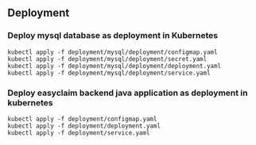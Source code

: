 

## Deployment
### Deploy mysql database as deployment in Kubernetes
```
kubectl apply -f deployment/mysql/deployment/configmap.yaml
kubectl apply -f deployment/mysql/deployment/secret.yaml
kubectl apply -f deployment/mysql/deployment/deployment.yaml
kubectl apply -f deployment/mysql/deployment/service.yaml
```

### Deploy easyclaim backend java application as deployment in kubernetes
```
kubectl apply -f deployment/configmap.yaml
kubectl apply -f deployment/deployment.yaml
kubectl apply -f deployment/service.yaml
```

